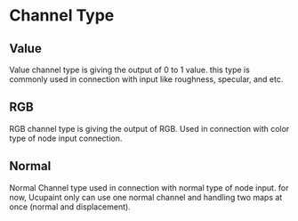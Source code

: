 # Channel Type

## Value

Value channel type is giving the output of 0 to 1 value. this type is commonly used in connection with input like roughness, specular, and etc.

## RGB

RGB channel type is giving the output of RGB. Used in connection with color type of node input connection.

## Normal

Normal Channel type used in connection with normal type of node input. for now, Ucupaint only can use one normal channel and handling two maps at once (normal and displacement).
